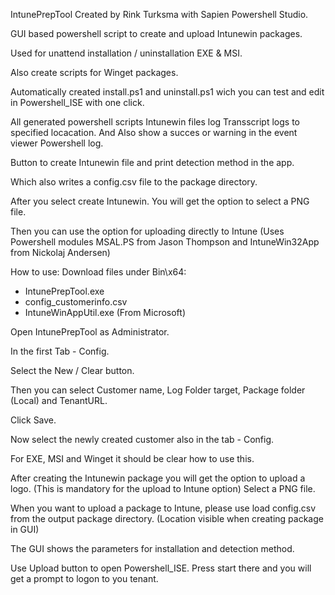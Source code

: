 IntunePrepTool 
Created by Rink Turksma with Sapien Powershell Studio.

GUI based powershell script to create and upload Intunewin packages.

Used for unattend installation / uninstallation EXE & MSI.

Also create scripts for Winget packages.

Automatically created install.ps1 and uninstall.ps1 wich you can test and edit in Powershell_ISE with one click.

All generated powershell scripts Intunewin files log Transscript logs to specified locacation. And Also show a succes or warning in the event viewer Powershell log.

Button to create Intunewin file and print detection method in the app.

Which also writes a config.csv file to the package directory.

After you select create Intunewin. You will get the option to select a PNG file.

Then you can use the option for uploading directly to Intune (Uses Powershell modules MSAL.PS from Jason Thompson and IntuneWin32App from Nickolaj Andersen)

How to use:
Download files under Bin\x64:
- IntunePrepTool.exe
- config_customerinfo.csv
- IntuneWinAppUtil.exe (From Microsoft)

Open IntunePrepTool as Administrator.

In the first Tab - Config.

Select the New / Clear button.

Then you can select Customer name, Log Folder target, Package folder (Local) and TenantURL.

Click Save.

Now select the newly created customer also in the tab - Config.

For EXE, MSI and Winget it should be clear how to use this.

After creating the Intunewin package you will get the option to upload a logo. (This is mandatory for the upload to Intune option)
Select a PNG file.

When you want to upload a package to Intune, please use load config.csv from the output package directory. (Location visible when creating package in GUI)

The GUI shows the parameters for installation and detection method.

Use Upload button to open Powershell_ISE. Press start there and you will get a prompt to logon to you tenant.







